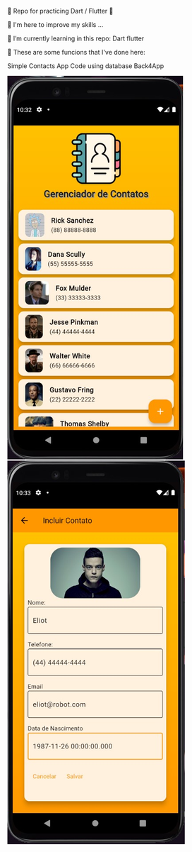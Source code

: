 💎 Repo for practicing Dart / Flutter 💎

👀 I'm here to improve my skills ...

🌱 I’m currently learning in this repo:
Dart
flutter

💞️ These are some funcions that I've done here:

Simple Contacts App Code using database Back4App

<img src="lib\images\tela1.jpg">

<img src="lib\images\Tela2.jpg">

